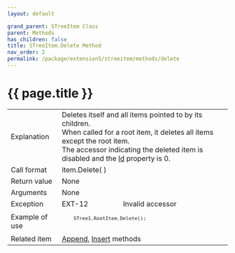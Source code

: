 ```yaml
---
layout: default

grand_parent: STreeItem Class
parent: Methods
has_children: false
title: STreeItem.Delete Method
nav_order: 2
permalink: /package/extension5/streeitem/methods/delete
---
```

# {{ page.title }}

<table>
  <tr>
    <td>Explanation</td>
    <td colspan="2">Deletes itself and all items pointed to by its children. <br>When called for a root item, it deletes all items except the root item. <br>The accessor indicating the deleted item is disabled and the <a href="/package/extension5/streeitem/properties/id">Id</a> property is 0.</td>
  </tr>
  <tr>
    <td>Call format</td>
    <td colspan="2">item.Delete( )</td>
  </tr>
  <tr>
    <td>Return value</td>
    <td colspan="2">None</td>
  </tr>  
  <tr>
    <td>Arguments</td>
    <td colspan="2">None</td>
  </tr>
  <tr>
    <td>Exception</td>
    <td>EXT-12</td>
    <td>Invalid accessor</td>
  </tr>
  <tr>
    <td>Example of use</td>
    <td colspan="2"><code><pre>
    STree1.RootItem.Delete();
    </pre></code></td>
  </tr>
  <tr>
    <td>Related item</td>
    <td colspan="2"><a href="/package/extension5/streeitem/methods/append">Append</a>, <a href="/package/extension5/streeitem/methods/insert">Insert</a> methods</td>
  </tr>
</table>

